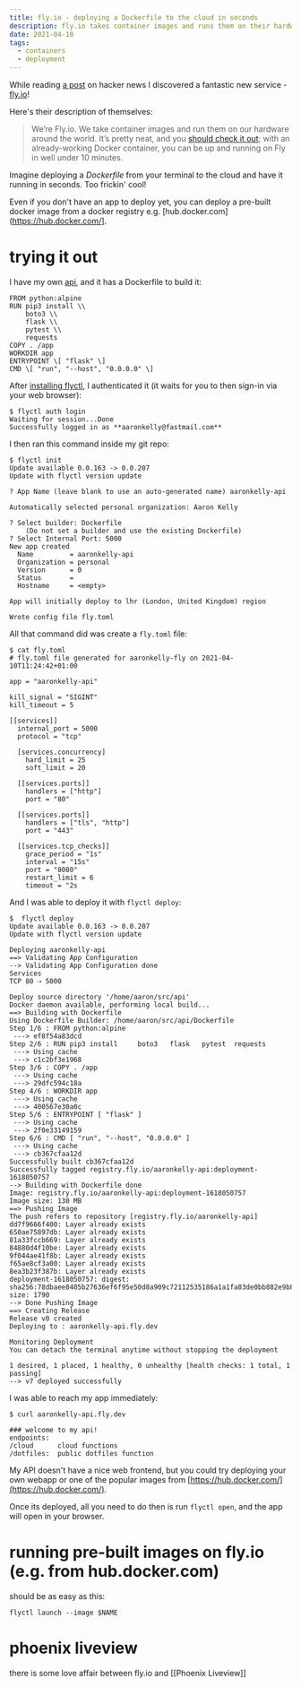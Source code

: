 ```yaml
---
title: fly.io - deploying a Dockerfile to the cloud in seconds
description: fly.io takes container images and runs them on their hardware around the world
date: 2021-04-10
tags:
  - containers
  - deployment
---
```


While reading [a post](https://news.ycombinator.com/item?id=26746280) on hacker news I discovered a fantastic new service  - [fly.io](https://fly.io/)!

Here's their description of themselves:

> We’re Fly.io. We take container images and run them on our hardware around the world. It’s pretty neat, and you [should check it out](https://fly.io/docs/speedrun/); with an already-working Docker container, you can be up and running on Fly in well under 10 minutes.

Imagine deploying a _Dockerfile_ from your terminal to the cloud and have it running in seconds. Too frickin' cool!

Even if you don't have an app to deploy yet, you can deploy a pre-built docker image from a docker registry e.g. [hub.docker.com](https://hub.docker.com/].

# trying it out

I have my own [api](https://git.sr.ht/~aaronkelly/api), and it has a Dockerfile to build it:

	FROM python:alpine
	RUN pip3 install \\
		boto3 \\
		flask \\
		pytest \\
		requests
	COPY . /app
	WORKDIR app
	ENTRYPOINT \[ "flask" \]
	CMD \[ "run", "--host", "0.0.0.0" \]

After [installing flyctl](https://fly.io/docs/getting-started/installing-flyctl/), I authenticated it (it waits for you to then sign-in via your web browser):

	$ flyctl auth login
	Waiting for session...Done
	Successfully logged in as **aaronkelly@fastmail.com**

I then ran this command inside my git repo:

	$ flyctl init
	Update available 0.0.163 -> 0.0.207
	Update with flyctl version update

	? App Name (leave blank to use an auto-generated name) aaronkelly-api

	Automatically selected personal organization: Aaron Kelly

	? Select builder: Dockerfile
		(Do not set a builder and use the existing Dockerfile)
	? Select Internal Port: 5000
	New app created
	  Name         = aaronkelly-api  
	  Organization = personal        
	  Version      = 0               
	  Status       =                 
	  Hostname     = <empty>         

	App will initially deploy to lhr (London, United Kingdom) region

	Wrote config file fly.toml
	
All that command did was create a `fly.toml` file:

	$ cat fly.toml
	# fly.toml file generated for aaronkelly-fly on 2021-04-10T11:24:42+01:00

	app = "aaronkelly-api"

	kill_signal = "SIGINT"
	kill_timeout = 5

	[[services]]
	  internal_port = 5000
	  protocol = "tcp"

	  [services.concurrency]
		hard_limit = 25
		soft_limit = 20

	  [[services.ports]]
		handlers = ["http"]
		port = "80"

	  [[services.ports]]
		handlers = ["tls", "http"]
		port = "443"

	  [[services.tcp_checks]]
		grace_period = "1s"
		interval = "15s"
		port = "8080"
		restart_limit = 6
		timeout = "2s
		
And I was able to deploy it with `flyctl deploy`:

	$  flyctl deploy
	Update available 0.0.163 -> 0.0.207
	Update with flyctl version update

	Deploying aaronkelly-api
	==> Validating App Configuration
	--> Validating App Configuration done
	Services
	TCP 80 ⇢ 5000 

	Deploy source directory '/home/aaron/src/api'
	Docker daemon available, performing local build...
	==> Building with Dockerfile
	Using Dockerfile Builder: /home/aaron/src/api/Dockerfile
	Step 1/6 : FROM python:alpine
	 ---> ef8f54a83dcd
	Step 2/6 : RUN pip3 install     boto3   flask   pytest  requests
	 ---> Using cache
	 ---> c1c2bf3e1968
	Step 3/6 : COPY . /app
	 ---> Using cache
	 ---> 29dfc594c18a
	Step 4/6 : WORKDIR app
	 ---> Using cache
	 ---> 400567e30a0c
	Step 5/6 : ENTRYPOINT [ "flask" ]
	 ---> Using cache
	 ---> 2f0e33149159
	Step 6/6 : CMD [ "run", "--host", "0.0.0.0" ]
	 ---> Using cache
	 ---> cb367cfaa12d
	Successfully built cb367cfaa12d
	Successfully tagged registry.fly.io/aaronkelly-api:deployment-1618050757
	--> Building with Dockerfile done
	Image: registry.fly.io/aaronkelly-api:deployment-1618050757
	Image size: 130 MB
	==> Pushing Image
	The push refers to repository [registry.fly.io/aaronkelly-api]
	dd7f9666f400: Layer already exists 
	650ae75897db: Layer already exists 
	81a33fccb669: Layer already exists 
	84880d4f10be: Layer already exists 
	9f044ae41f8b: Layer already exists 
	f65ae8cf3a00: Layer already exists 
	8ea3b23f387b: Layer already exists 
	deployment-1618050757: digest: sha256:78dbaee8405b27636ef6f95e50d8a909c72112535186a1a1fa83de0bb882e9b8 size: 1790
	--> Done Pushing Image
	==> Creating Release
	Release v0 created
	Deploying to : aaronkelly-api.fly.dev

	Monitoring Deployment
	You can detach the terminal anytime without stopping the deployment

	1 desired, 1 placed, 1 healthy, 0 unhealthy [health checks: 1 total, 1 passing]
	--> v7 deployed successfully

I was able to reach my app immediately:

	$ curl aaronkelly-api.fly.dev     

	### welcome to my api!
	endpoints:
	/cloud      cloud functions
	/dotfiles:  public dotfiles function

My API doesn't have a nice web frontend, but you could try deploying your own webapp or one of the popular images from [https://hub.docker.com/](https://hub.docker.com/). 

Once its deployed, all you need to do then is run `flyctl open`, and the app will open in your browser.

# running pre-built images on fly.io (e.g. from hub.docker.com)

should be as easy as this:

	flyctl launch --image $NAME

# phoenix liveview

there is some love affair between fly.io and [[Phoenix Liveview]]